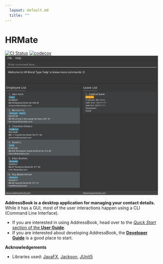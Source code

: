 ```yaml
---
  layout: default.md
  title: ""
---
```


# HRMate

[![CI Status](https://github.com/AY2324S1-CS2103T-W11-1/tp/actions/workflows/gradle.yml/badge.svg?branch=master)](https://github.com/AY2324S1-CS2103T-W11-1/tp/actions)
[![codecov](https://codecov.io/gh/AY2324S1-CS2103T-W11-1/tp/graph/badge.svg?token=CSDML30OIC)](https://codecov.io/gh/AY2324S1-CS2103T-W11-1/tp)
![Ui](images/Ui.png)

**AddressBook is a desktop application for managing your contact details.** While it has a GUI, most of the user interactions happen using a CLI (Command Line Interface).

* If you are interested in using AddressBook, head over to the [_Quick Start_ section of the **User Guide**](UserGuide.html#quick-start).
* If you are interested about developing AddressBook, the [**Developer Guide**](DeveloperGuide.html) is a good place to start.


**Acknowledgements**

* Libraries used: [JavaFX](https://openjfx.io/), [Jackson](https://github.com/FasterXML/jackson), [JUnit5](https://github.com/junit-team/junit5)
